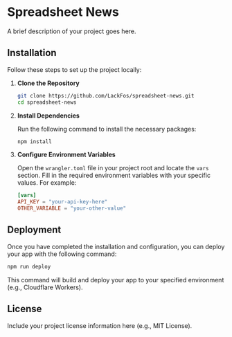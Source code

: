 # Spreadsheet News

A brief description of your project goes here.

## Installation

Follow these steps to set up the project locally:

1. **Clone the Repository**

   ```bash
   git clone https://github.com/LackFos/spreadsheet-news.git
   cd spreadsheet-news
   ```

2. **Install Dependencies**

   Run the following command to install the necessary packages:

   ```bash
   npm install
   ```

3. **Configure Environment Variables**

   Open the `wrangler.toml` file in your project root and locate the `vars` section. Fill in the required environment variables with your specific values. For example:

   ```toml
   [vars]
   API_KEY = "your-api-key-here"
   OTHER_VARIABLE = "your-other-value"
   ```

## Deployment

Once you have completed the installation and configuration, you can deploy your app with the following command:

```bash
npm run deploy
```

This command will build and deploy your app to your specified environment (e.g., Cloudflare Workers).

## License

Include your project license information here (e.g., MIT License).
